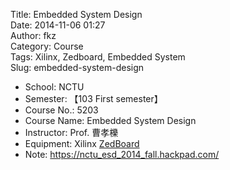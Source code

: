 Title: Embedded System Design  
Date: 2014-11-06 01:27  
Author: fkz  
Category: Course  
Tags: Xilinx, Zedboard, Embedded System  
Slug: embedded-system-design  
  
+ School: NCTU  
+ Semester: 【103 First semester】  
+ Course No.: 5203  
+ Course Name: Embedded System Design  
+ Instructor: Prof. 曹孝櫟  
+ Equipment: Xilinx [ZedBoard](http://zedboard.org/)  
+ Note: <https://nctu_esd_2014_fall.hackpad.com/>  
